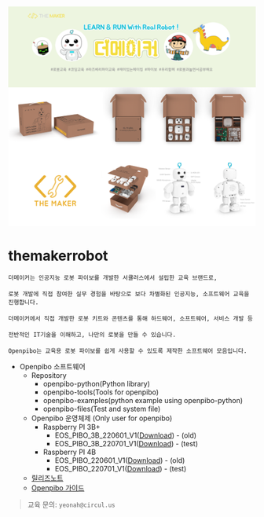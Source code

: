 ![bg](data/bg.png)

themakerrobot
=============
```
더메이커는 인공지능 로봇 파이보를 개발한 서큘러스에서 설립한 교육 브랜드로,

로봇 개발에 직접 참여한 실무 경험을 바탕으로 보다 차별화된 인공지능, 소프트웨어 교육을 진행합니다.

더메이커에서 직접 개발한 로봇 키트와 콘텐츠를 통해 하드웨어, 소프트웨어, 서비스 개발 등 

전반적인 IT기술을 이해하고, 나만의 로봇을 만들 수 있습니다. 

Openpibo는 교육용 로봇 파이보를 쉽게 사용할 수 있도록 제작한 소프트웨어 모음입니다.
```
+ Openpibo 소프트웨어
  - Repository
    + openpibo-python(Python library)
    + openpibo-tools(Tools for openpibo)
    + openpibo-examples(python example using openpibo-python)
    + openpibo-files(Test and system file)
  - Openpibo 운영체제 (Only user for openpibo)
    + Raspberry PI 3B+
      - EOS_PIBO_3B_220601_V1([Download](https://circulusworkspace-my.sharepoint.com/:u:/g/personal/leeyunjai_circul_us1/ETDk5rVujM9Ok3dkpp31_3cB5hAVFh-KfHiScwUGPF_A_g?e=nQbtJR)) - (old)
      - EOS_PIBO_3B_220701_V1([Download](https://circulusworkspace-my.sharepoint.com/:u:/g/personal/leeyunjai_circul_us1/EUcGiMOPPIVHjwKjSMbnnRcBC3A4P4-GwgIfJRjwUTGDvQ?e=adCxF1)) - (test)
    + Raspberry PI 4B
      - EOS_PIBO_220601_V1([Download](https://circulusworkspace-my.sharepoint.com/:u:/g/personal/leeyunjai_circul_us1/EWDUeekQ8xdPntZu4I_vmq8BFB9lthX66qAqbiB7W4nCTA?e=UeMG5R)) - (old)
      - EOS_PIBO_220701_V1([Download]()) - (test)      
  - [릴리즈노트](https://github.com/themakerrobot/themakerrobot/blob/main/ReleaseNotes/2022.md)
  - [Openpibo 가이드](https://themakerrobot.github.io/openpibo-python/build/html/index.html)
> 교육 문의: ```yeonah@circul.us```
